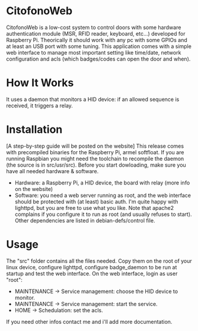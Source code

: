 CitofonoWeb
===================

CitofonoWeb is a low-cost system to control doors with some hardware authentication module (MSR, RFID reader, keyboard, etc...) developed for Raspberry Pi.
Theorically it should work with any pc with some GPIOs and at least an USB port with some tuning.
This application comes with a simple web interface to manage most important setting like time/date, network configuration and acls (which badges/codes can open the door and when).

How It Works
===============
It uses a daemon that monitors a HID device: if an allowed sequence is received, it triggers a relay.

Installation
===============

[A step-by-step guide will be posted on the website]
This release comes with precompiled binaries for the Raspberry Pi, armel softfloat. If you are running Raspbian you might need the toolchain to recompile the daemon (the source is in src/usr/src).
Before you start dowloading, make sure you have all needed hardware & software.
- Hardware: a Raspberry Pi, a HID device, the board with relay (more info on the website)
- Software: you need a web server running as root, and the web interface should be protected with (at least) basic auth.
I'm quite happy with lighttpd, but you are free to use what you like. Note that apache2 complains if you configure it to run as root (and usually refuses to start).
Other dependencies are listed in debian-defs/control file.

Usage
=======

The "src" folder contains all the files needed. Copy them on the root of your linux device, configure lighttpd, configure badge_daemon to be run at startup and test the web interface.
On the web interface, login as user "root":
- MAINTENANCE -> Service management: choose the HID device to monitor.
- MAINTENANCE -> Service management: start the service.
- HOME -> Schedulation: set the acls.

If you need other infos contact me and i'll add more documentation.